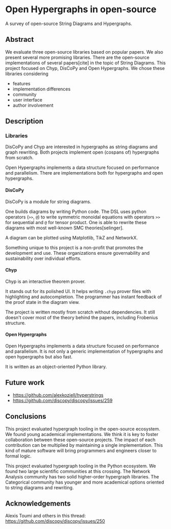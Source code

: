 # Open Hypergraphs in open-source
A survey of open-source String Diagrams and Hypergraphs.

## Abstract
We evaluate three open-source libraries based on popular papers. We also present several more promising libraries.
There are the open-source implementations of several papers[cite] in the topic of String Diagrams. This project focused on Chyp, DisCoPy and Open Hypergraphs. We chose these libraries considering
* features
* implementation differences
* community
* user interface
* author involvement

## Description

### Libraries

DisCoPy and Chyp are interested in hypergraphs as string diagrams and graph rewriting. Both projects implement open (cospans of) hypergraphs from scratch.

Open Hypergraphs implements a data structure focused on performance and parallelism. There are implementations both for hypergraphs and open hypergraphs.

#### DisCoPy

DisCoPy is a module for string diagrams.

One builds diagrams by writing Python code. The DSL uses python operators (`>>`, `@`) to write symmetric monoidal equations with operators `>>` for sequential and `@` for tensor product. One is able to rewrite these diagrams with most well-known SMC theories[selinger].

A diagram can be plotted using Matplotlib, TikZ and NetworkX.

Something unique to this project is a non-profit that promotes the development and use. These organizations ensure governability and sustainability over individual efforts.

#### Chyp

Chyp is an interactive theorem prover.

It stands out for its polished UI. It helps writing `.chyp` prover files with highlighting and autocompletion. The programmer has instant feedback of the proof state in the diagram view.

The project is written mostly from scratch without dependencies. It still doesn't cover most of the theory behind the papers, including Frobenius structure.

#### Open Hypergraphs

Open Hypergraphs implements a data structure focused on performance and parallelism. It is not only a generic implementation of hypergraphs and open hypergraphs but also fast.

It is written as an object-oriented Python library.

## Future work
* https://github.com/alexkoziell/hyperstrings
* https://github.com/discopy/discopy/issues/259


## Conclusions
This project evaluated hypergraph tooling in the open-source ecosystem. We found young academical implementations. We think it is key to foster collaboration between these open-source projects. The impact of each contribution can be multiplied by maintaining a single implementation. This kind of mature software will bring programmers and engineers closer to formal logic.

This project evaluated hypergraph tooling in the Python ecosystem. We found two large scientific communities at this crossing. The Network Analysis community has two solid higher-order hypergraph libraries. The Categorical community has younger and more academical options oriented to string diagrams and rewriting.

## Acknowledgements
Alexis Toumi and others in this thread: https://github.com/discopy/discopy/issues/250
